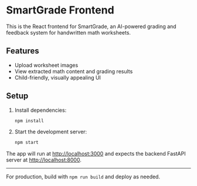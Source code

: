 # SmartGrade Frontend

This is the React frontend for SmartGrade, an AI-powered grading and feedback system for handwritten math worksheets.

## Features
- Upload worksheet images
- View extracted math content and grading results
- Child-friendly, visually appealing UI

## Setup

1. Install dependencies:
   ```bash
   npm install
   ```
2. Start the development server:
   ```bash
   npm start
   ```

The app will run at [http://localhost:3000](http://localhost:3000) and expects the backend FastAPI server at [http://localhost:8000](http://localhost:8000).

---

For production, build with `npm run build` and deploy as needed. 